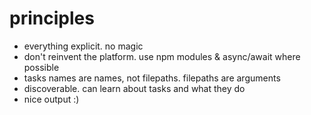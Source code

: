 # principles

- everything explicit. no magic
- don't reinvent the platform. use npm modules & async/await where possible
- tasks names are names, not filepaths. filepaths are arguments
- discoverable. can learn about tasks and what they do
- nice output :)